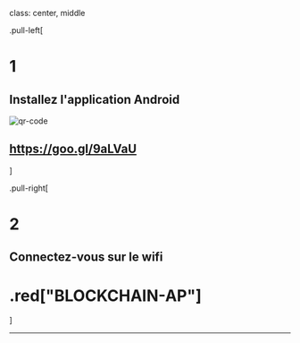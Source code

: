 class: center, middle

.pull-left[
# 1
## Installez l'application Android

![qr-code](img/qr-code.png)

## https://goo.gl/9aLVaU
]

.pull-right[
# 2
## Connectez-vous sur le wifi

<i class="fa fa-wifi fa-5x"></i>

# .red["BLOCKCHAIN-AP"]
]

---
